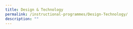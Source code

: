 ```yaml
---
title: Design & Technology
permalink: /instructional-programmes/Design-Technology/
description: ""
---
```


